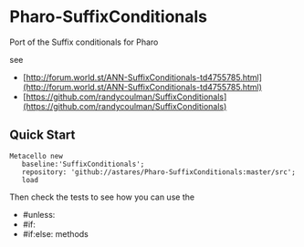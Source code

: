 # Pharo-SuffixConditionals
Port of the Suffix conditionals for Pharo

see 
- [http://forum.world.st/ANN-SuffixConditionals-td4755785.html](http://forum.world.st/ANN-SuffixConditionals-td4755785.html)
- [https://github.com/randycoulman/SuffixConditionals](https://github.com/randycoulman/SuffixConditionals)

## Quick Start

```Smalltalk
Metacello new
   baseline:'SuffixConditionals';
   repository: 'github://astares/Pharo-SuffixConditionals:master/src';
   load
```

Then check the tests to see how you can use the 
- #unless: 
- #if:
- #if:else:
methods
